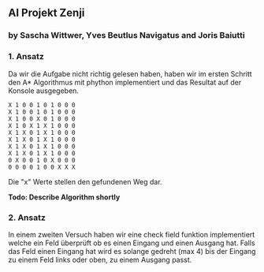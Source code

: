 ## AI Projekt Zenji
### by Sascha Wittwer, Yves Beutlus Navigatus and Joris Baiutti

### 1. Ansatz
Da wir die Aufgabe nicht richtig gelesen haben, haben wir im ersten Schritt den A* Algorithmus mit phython implementiert und das Resultat auf der Konsole ausgegeben.
```
X 1 0 0 1 0 1 0 0 0
X 1 0 0 1 0 1 0 0 0
X 1 0 0 X 0 1 0 0 0
X 1 0 X 1 X 1 0 0 0
X 1 X 0 1 X 1 0 0 0
X 1 X 0 1 X 1 0 0 0
X 1 X 0 1 X 1 0 0 0
X 1 X 0 1 X 1 0 0 0
0 X 0 0 1 0 X 0 0 0
0 0 0 0 1 0 0 X X X
```
Die "x" Werte stellen den gefundenen Weg dar.

**Todo: Describe Algorithm shortly**

### 2. Ansatz
In einem zweiten Versuch haben wir eine check field funktion implementiert welche ein Feld überprüft ob es einen Eingang und einen Ausgang hat. Falls
das Feld einen Eingang hat wird es solange gedreht (max 4) bis der Eingang zu einem Feld links oder oben, zu einem Ausgang passt.
